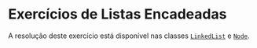 # Exercícios de Listas Encadeadas

A resolução deste exercício está disponível nas classes [`LinkedList`](/Estruturas%20de%20Dados/src/LinkedList.java) e [`Node`](/Estruturas%20de%20Dados/src/nodes/Node.java).
